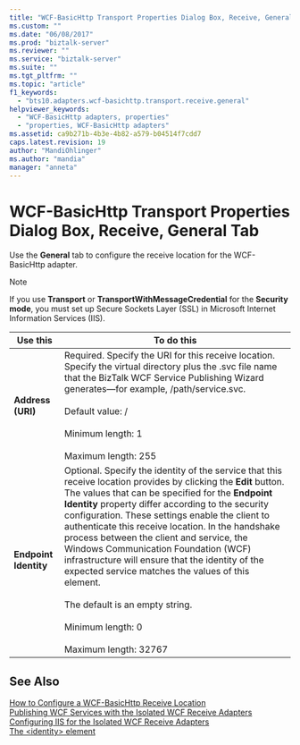 ```yaml
---
title: "WCF-BasicHttp Transport Properties Dialog Box, Receive, General Tab | Microsoft Docs"
ms.custom: ""
ms.date: "06/08/2017"
ms.prod: "biztalk-server"
ms.reviewer: ""
ms.service: "biztalk-server"
ms.suite: ""
ms.tgt_pltfrm: ""
ms.topic: "article"
f1_keywords: 
  - "bts10.adapters.wcf-basichttp.transport.receive.general"
helpviewer_keywords: 
  - "WCF-BasicHttp adapters, properties"
  - "properties, WCF-BasicHttp adapters"
ms.assetid: ca9b271b-4b3e-4b82-a579-b04514f7cdd7
caps.latest.revision: 19
author: "MandiOhlinger"
ms.author: "mandia"
manager: "anneta"
---
```

# WCF-BasicHttp Transport Properties Dialog Box, Receive, General Tab
Use the **General** tab to configure the receive location for the WCF-BasicHttp adapter.  
  
> [!NOTE]
>  If you use **Transport** or **TransportWithMessageCredential** for the **Security mode**, you must set up Secure Sockets Layer (SSL) in Microsoft Internet Information Services (IIS).  
  
|Use this|To do this|  
|--------------|----------------|  
|**Address (URI)**|Required. Specify the URI for this receive location. Specify the virtual directory plus the .svc file name that the BizTalk WCF Service Publishing Wizard generates—for example, /path/service.svc.<br /><br /> Default value: /<br /><br /> Minimum length: 1<br /><br /> Maximum length: 255|  
|**Endpoint Identity**|Optional. Specify the identity of the service that this receive location provides by clicking the **Edit** button. The values that can be specified for the **Endpoint Identity** property differ according to the security configuration. These settings enable the client to authenticate this receive location. In the handshake process between the client and service, the Windows Communication Foundation (WCF) infrastructure will ensure that the identity of the expected service matches the values of this element.<br /><br /> The default is an empty string.<br /><br /> Minimum length: 0<br /><br /> Maximum length: 32767|  
  
## See Also  
 [How to Configure a WCF-BasicHttp Receive Location](../Topic/How%20to%20Configure%20a%20WCF-BasicHttp%20Receive%20Location.md)   
 [Publishing WCF Services with the Isolated WCF Receive Adapters](../core/publishing-wcf-services-with-the-isolated-wcf-receive-adapters.md)   
 [Configuring IIS for the Isolated WCF Receive Adapters](../core/configuring-iis-for-the-isolated-wcf-receive-adapters.md)   
 [The \<identity> element](http://go.microsoft.com/fwlink/?LinkID=75747)